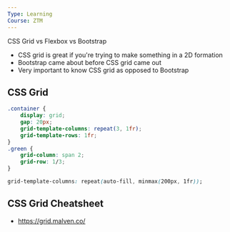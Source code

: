 ```yaml
---
Type: Learning
Course: ZTM
---
```

CSS Grid vs Flexbox vs Bootstrap 
- CSS grid is great if you're trying to make something in a 2D formation 
- Bootstrap came about before CSS grid came out
- Very important to know CSS grid as opposed to Bootstrap 
## CSS Grid 
```CSS 
.container {
	display: grid;
	gap: 20px;
	grid-template-columns: repeat(3, 1fr);
	grid-template-rows: 1fr;
}
.green {
	grid-column: span 2;
	grid-row: 1/3;
}
```

```CSS
grid-template-columns: repeat(auto-fill, minmax(200px, 1fr));
```
## CSS Grid Cheatsheet 
- https://grid.malven.co/